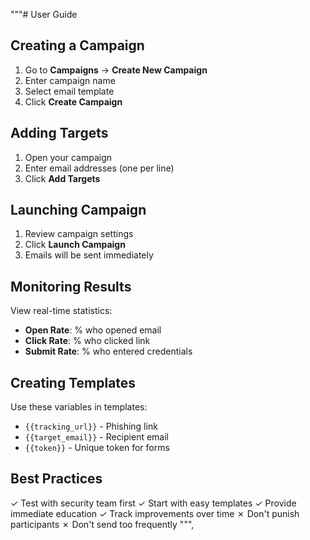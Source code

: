 """# User Guide

## Creating a Campaign

1. Go to **Campaigns** → **Create New Campaign**
2. Enter campaign name
3. Select email template
4. Click **Create Campaign**

## Adding Targets

1. Open your campaign
2. Enter email addresses (one per line)
3. Click **Add Targets**

## Launching Campaign

1. Review campaign settings
2. Click **Launch Campaign**
3. Emails will be sent immediately

## Monitoring Results

View real-time statistics:
- **Open Rate**: % who opened email
- **Click Rate**: % who clicked link
- **Submit Rate**: % who entered credentials

## Creating Templates

Use these variables in templates:
- `{{tracking_url}}` - Phishing link
- `{{target_email}}` - Recipient email
- `{{token}}` - Unique token for forms

## Best Practices

✓ Test with security team first
✓ Start with easy templates
✓ Provide immediate education
✓ Track improvements over time
✗ Don't punish participants
✗ Don't send too frequently
""",